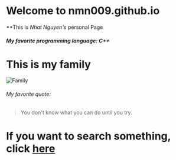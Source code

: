 # Welcome to nmn009.github.io
**This is _Nhat Nguyen's_ personal Page
##### My favorite programming language: C++
# This is my family
![Family](https://user-images.githubusercontent.com/56015500/103726583-1f0f9f80-4f8e-11eb-9c14-9222cf9ac979.jpeg)
###### My favorite quote:
>You don't know what you can do until you try.
# If you want to search something, click [here](https://google.com)
